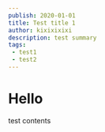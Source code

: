 ```yaml
---
publish: 2020-01-01
title: Test title 1
author: kixixixixi
description: test summary
tags:
 - test1
 - test2
---
```

# Hello
test contents

